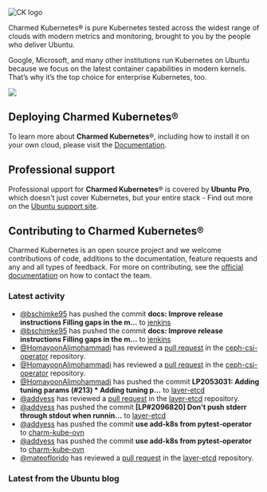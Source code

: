 ![CK logo](https://assets.ubuntu.com/v1/451d4cf4-Charmed+Kubernetes_RGB_onWhite_2022.svg)

Charmed Kubernetes® is pure Kubernetes tested across the widest range of clouds with modern metrics and monitoring, brought to you by the people who deliver Ubuntu.

Google, Microsoft, and many other institutions run Kubernetes on Ubuntu because we focus on the latest container capabilities in modern kernels. That’s why it’s the top choice for enterprise Kubernetes, too.

![](https://assets.ubuntu.com/v1/843c77b6-juju-at-a-glace.svg)

## Deploying Charmed Kubernetes®

To learn more about **Charmed Kubernetes**®, including how to install it on your own cloud, please visit the [Documentation][docs].

## Professional support

Professional upport for **Charmed Kubernetes**® is covered by **Ubuntu Pro**, which doesn't just cover Kubernetes, but your entire stack - Find out more on the [Ubuntu support site](https://ubuntu.com/support).

## Contributing to Charmed Kubernetes®

Charmed Kubernetes is an open source project and we welcome contributions of code, additions to the documentation, feature requests and any and all types of feedback. For more on contributing, see the [official documentation][get-in-touch] on how to contact the team.

<!-- LINKS -->
[docs]: https://ubuntu.com/kubernetes/docs
[get-in-touch]: https://ubuntu.com/kubernetes/docs/get-in-touch

### Latest activity

<!-- activity starts -->
 - [@bschimke95](https://github.com/bschimke95) has pushed the commit **docs: Improve release instructions  Filling gaps in the m...** to [jenkins](https://github.com/charmed-kubernetes/jenkins)
 - [@bschimke95](https://github.com/bschimke95) has pushed the commit **docs: Improve release instructions  Filling gaps in the m...** to [jenkins](https://github.com/charmed-kubernetes/jenkins)
 - [@HomayoonAlimohammadi](https://github.com/HomayoonAlimohammadi) has reviewed a [pull request](https://github.com/charmed-kubernetes/ceph-csi-operator/pull/34) in the [ceph-csi-operator](https://github.com/charmed-kubernetes/ceph-csi-operator) repository.
 - [@HomayoonAlimohammadi](https://github.com/HomayoonAlimohammadi) has reviewed a [pull request](https://github.com/charmed-kubernetes/ceph-csi-operator/pull/34) in the [ceph-csi-operator](https://github.com/charmed-kubernetes/ceph-csi-operator) repository.
 - [@HomayoonAlimohammadi](https://github.com/HomayoonAlimohammadi) has pushed the commit **LP2053031: Adding tuning params (#213)  * Adding tuning p...** to [layer-etcd](https://github.com/charmed-kubernetes/layer-etcd)
 - [@addyess](https://github.com/addyess) has reviewed a [pull request](https://github.com/charmed-kubernetes/layer-etcd/pull/213) in the [layer-etcd](https://github.com/charmed-kubernetes/layer-etcd) repository.
 - [@addyess](https://github.com/addyess) has pushed the commit **[LP#2096820] Don't push stderr through stdout when runnin...** to [layer-etcd](https://github.com/charmed-kubernetes/layer-etcd)
 - [@addyess](https://github.com/addyess) has pushed the commit **use add-k8s from pytest-operator** to [charm-kube-ovn](https://github.com/charmed-kubernetes/charm-kube-ovn)
 - [@addyess](https://github.com/addyess) has pushed the commit **use add-k8s from pytest-operator** to [charm-kube-ovn](https://github.com/charmed-kubernetes/charm-kube-ovn)
 - [@mateoflorido](https://github.com/mateoflorido) has reviewed a [pull request](https://github.com/charmed-kubernetes/layer-etcd/pull/215) in the [layer-etcd](https://github.com/charmed-kubernetes/layer-etcd) repository.
<!-- activity ends -->

<!-- roadmap starts -->

<!-- roadmap ends -->

### Latest from the Ubuntu blog

<!-- blog starts -->

<!-- blog ends -->
